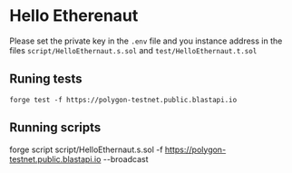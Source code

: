 # Hello Etherenaut 

Please set the private key in the `.env` file and you instance address in the files `script/HelloEthernaut.s.sol` and `test/HelloEthernaut.t.sol`

## Runing tests

`forge test -f https://polygon-testnet.public.blastapi.io`

## Running scripts

forge script script/HelloEthernaut.s.sol -f https://polygon-testnet.public.blastapi.io --broadcast